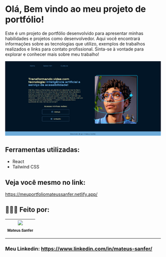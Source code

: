 # Olá, Bem vindo ao meu projeto de portfólio!

Este é um projeto de portfólio desenvolvido para apresentar minhas habilidades e projetos como desenvolvedor. Aqui você encontrará informações sobre as tecnologias que utilizo, exemplos de trabalhos realizados e links para contato profissional. Sinta-se à vontade para explorar e conhecer mais sobre meu trabalho!

![image](src/assets/image.png)

## Ferramentas utilizadas:

* React
* Tailwind CSS
 
## Veja você mesmo no link:

https://meuportfoliomateussanfer.netlify.app/

## 🧑🏾‍💻 Feito por:

| [<img loading="lazy" src="https://avatars.githubusercontent.com/u/126841158?v=4" width=115><br><sub>Mateus Sanfer</sub>](https://github.com/MateusSanfer) | 
| :---: | 

---
### Meu Linkedin: https://www.linkedin.com/in/mateus-sanfer/

